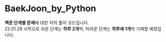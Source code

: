 # BaekJoon_by_Python

**백준 단계별 문제**에 대한 저의 풀이 코드입니다.  
22.01.28 시작으로 쉬운 단계는 **하루 2개**씩, 어려운 단계는 **하루에 1개**씩 기재할 예정입니다. 
